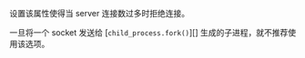 <!-- YAML
added: v0.2.0
-->

设置该属性使得当 server 连接数过多时拒绝连接。

一旦将一个 socket 发送给 [`child_process.fork()`][] 生成的子进程，就不推荐使用该选项。


